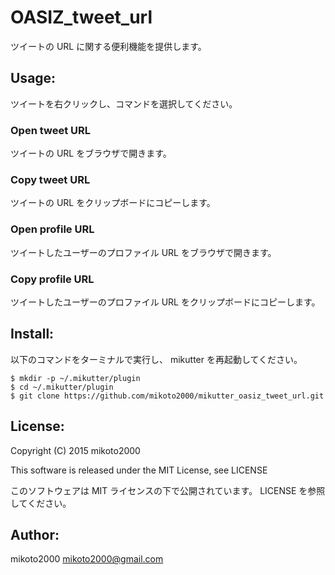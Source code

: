 OASIZ_tweet_url
===============

ツイートの URL に関する便利機能を提供します。

Usage:
------

ツイートを右クリックし、コマンドを選択してください。

### Open tweet URL

ツイートの URL をブラウザで開きます。

### Copy tweet URL

ツイートの URL をクリップボードにコピーします。

### Open profile URL

ツイートしたユーザーのプロファイル URL をブラウザで開きます。

### Copy profile URL

ツイートしたユーザーのプロファイル URL をクリップボードにコピーします。


Install:
--------

以下のコマンドをターミナルで実行し、 mikutter を再起動してください。

~~~ { .sh }
$ mkdir -p ~/.mikutter/plugin
$ cd ~/.mikutter/plugin
$ git clone https://github.com/mikoto2000/mikutter_oasiz_tweet_url.git
~~~


License:
--------

Copyright (C) 2015 mikoto2000

This software is released under the MIT License, see LICENSE

このソフトウェアは MIT ライセンスの下で公開されています。 LICENSE を参照してください。


Author:
-------

mikoto2000 <mikoto2000@gmail.com>
